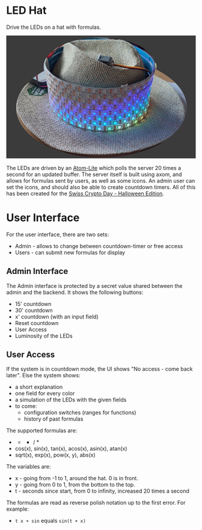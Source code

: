 # LED Hat

Drive the LEDs on a hat with formulas.

![LED Hat](/led_hat.jpg)

The LEDs are driven by an [Atom-Lite](https://docs.m5stack.com/en/core/ATOM%20Lite)
which polls the server 20 times a second for an updated buffer.
The server itself is built using axom, and allows for formulas sent by
users, as well as some icons.
An admin user can set the icons, and should also be able to create
countdown timers.
All of this has been created for the [Swiss Crypto Day - Halloween Edition](https://scd2025.c4dt.org).

# User Interface

For the user interface, there are two sets:

- Admin - allows to change between countdown-timer or free access
- Users - can submit new formulas for display

## Admin Interface

The Admin interface is protected by a secret value shared between the
admin and the backend.
It shows the following buttons:

- 15' countdown
- 30' countdown
- x' countdown (with an input field)
- Reset countdown
- User Access
- Luminosity of the LEDs

## User Access

If the system is in countdown mode, the UI shows "No access - come back later".
Else the system shows:

- a short explanation
- one field for every color
- a simulation of the LEDs with the given fields
- to come:
  - configuration switches (ranges for functions)
  - history of past formulas

The supported formulas are:
- + - / *
- cos(x), sin(x), tan(x), acos(x), asin(x), atan(x)
- sqrt(x), exp(x), pow(x, y), abs(x)

The variables are:
- x - going from -1 to 1, around the hat. 0 is in front.
- y - going from 0 to 1, from the bottom to the top.
- t - seconds since start, from 0 to infinity, increased 20 times a second

The formulas are read as reverse polish notation up to the first error.
For example:
- `t x + sin` equals `sin(t + x)`
